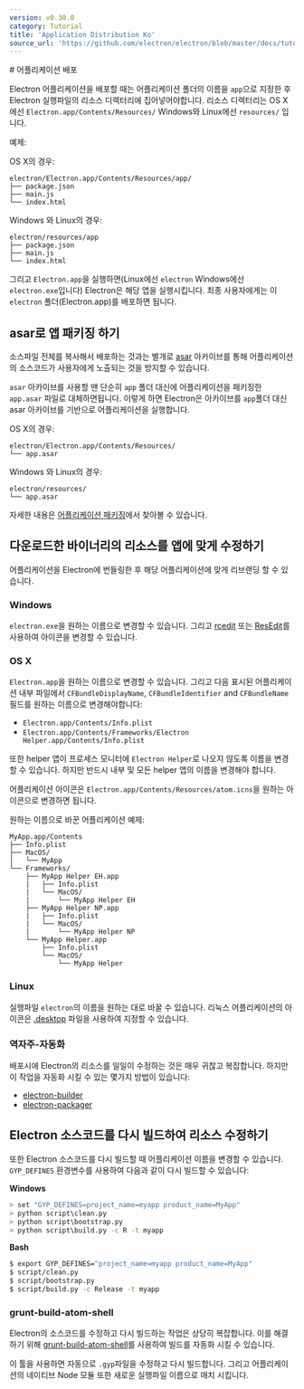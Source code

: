 ```yaml
---
version: v0.30.0
category: Tutorial
title: 'Application Distribution Ko'
source_url: 'https://github.com/electron/electron/blob/master/docs/tutorial/application-distribution-ko.md'
---
```


﻿# 어플리케이션 배포

Electron 어플리케이션을 배포할 때는 어플리케이션 폴더의 이름을 `app`으로 지정한 후 Electron 실행파일의 리소스 디렉터리에 집어넣어야합니다.
리소스 디렉터리는 OS X에선 `Electron.app/Contents/Resources/` Windows와 Linux에선 `resources/` 입니다.

예제:

OS X의 경우:

```text
electron/Electron.app/Contents/Resources/app/
├── package.json
├── main.js
└── index.html
```

Windows 와 Linux의 경우:

```text
electron/resources/app
├── package.json
├── main.js
└── index.html
```

그리고 `Electron.app`을 실행하면(Linux에선 `electron` Windows에선 `electron.exe`입니다) Electron은 해당 앱을 실행시킵니다.
최종 사용자에게는 이 `electron` 폴더(Electron.app)를 배포하면 됩니다.

## asar로 앱 패키징 하기

소스파일 전체를 복사해서 배포하는 것과는 별개로 [asar](https://github.com/electron/asar) 아카이브를 통해
어플리케이션의 소스코드가 사용자에게 노출되는 것을 방지할 수 있습니다.

`asar` 아카이브를 사용할 땐 단순히 `app` 폴더 대신에 어플리케이션을 패키징한 `app.asar` 파일로 대체하면됩니다.
이렇게 하면 Electron은 아카이브를 `app`폴더 대신 asar 아카이브를 기반으로 어플리케이션을 실행합니다.

OS X의 경우:

```text
electron/Electron.app/Contents/Resources/
└── app.asar
```

Windows 와 Linux의 경우:

```text
electron/resources/
└── app.asar
```

자세한 내용은 [어플리케이션 패키징](http://electron.atom.io/docs/v0.30.0/tutorial/application-packaging-ko)에서 찾아볼 수 있습니다.

## 다운로드한 바이너리의 리소스를 앱에 맞게 수정하기

어플리케이션을 Electron에 번들링한 후 해당 어플리케이션에 맞게 리브랜딩 할 수 있습니다.

### Windows

`electron.exe`을 원하는 이름으로 변경할 수 있습니다.
그리고 [rcedit](https://github.com/atom/rcedit) 또는 [ResEdit](http://www.resedit.net)를 사용하여 아이콘을 변경할 수 있습니다.

### OS X

`Electron.app`을 원하는 이름으로 변경할 수 있습니다. 그리고 다음 표시된 어플리케이션 내부 파일에서 
`CFBundleDisplayName`, `CFBundleIdentifier` and `CFBundleName` 필드를 원하는 이름으로 변경해야합니다:

* `Electron.app/Contents/Info.plist`
* `Electron.app/Contents/Frameworks/Electron Helper.app/Contents/Info.plist`

또한 helper 앱이 프로세스 모니터에 `Electron Helper`로 나오지 않도록 이름을 변경할 수 있습니다.
하지만 반드시 내부 및 모든 helper 앱의 이름을 변경해야 합니다.

어플리케이션 아이콘은 `Electron.app/Contents/Resources/atom.icns`을 원하는 아이콘으로 변경하면 됩니다.

원하는 이름으로 바꾼 어플리케이션 예제:

```
MyApp.app/Contents
├── Info.plist
├── MacOS/
│   └── MyApp
└── Frameworks/
    ├── MyApp Helper EH.app
    |   ├── Info.plist
    |   └── MacOS/
    |       └── MyApp Helper EH
    ├── MyApp Helper NP.app
    |   ├── Info.plist
    |   └── MacOS/
    |       └── MyApp Helper NP
    └── MyApp Helper.app
        ├── Info.plist
        └── MacOS/
            └── MyApp Helper
```

### Linux

실행파일 `electron`의 이름을 원하는 대로 바꿀 수 있습니다.
리눅스 어플리케이션의 아이콘은 [.desktop](https://developer.gnome.org/integration-guide/stable/desktop-files.html.en) 파일을 사용하여 지정할 수 있습니다.

### 역자주-자동화 

배포시에 Electron의 리소스를 일일이 수정하는 것은 매우 귀찮고 복잡합니다.
하지만 이 작업을 자동화 시킬 수 있는 몇가지 방법이 있습니다: 

* [electron-builder](https://github.com/loopline-systems/electron-builder)
* [electron-packager](https://github.com/maxogden/electron-packager)

## Electron 소스코드를 다시 빌드하여 리소스 수정하기

또한 Electron 소스코드를 다시 빌드할 때 어플리케이션 이름을 변경할 수 있습니다.
`GYP_DEFINES` 환경변수를 사용하여 다음과 같이 다시 빌드할 수 있습니다:

__Windows__

```bash
> set "GYP_DEFINES=project_name=myapp product_name=MyApp"
> python script\clean.py
> python script\bootstrap.py
> python script\build.py -c R -t myapp
```

__Bash__

```bash
$ export GYP_DEFINES="project_name=myapp product_name=MyApp"
$ script/clean.py
$ script/bootstrap.py
$ script/build.py -c Release -t myapp
```

### grunt-build-atom-shell

Electron의 소스코드를 수정하고 다시 빌드하는 작업은 상당히 복잡합니다.
이를 해결하기 위해 [grunt-build-atom-shell](https://github.com/paulcbetts/grunt-build-atom-shell)를 사용하여 빌드를 자동화 시킬 수 있습니다.

이 툴을 사용하면 자동으로 `.gyp`파일을 수정하고 다시 빌드합니다. 그리고 어플리케이션의 네이티브 Node 모듈 또한 새로운 실행파일 이름으로 매치 시킵니다.
